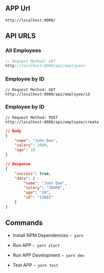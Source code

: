 ## APP Url
`http://localhost:8000/`

## API URLS
### All Employees
```javascript
// Request Method: GET
http://localhost:8000/api/employees
```

### Employee by ID
```
// Request Method: GET
http://localhost:8000/api/employee/id
```

### Employee by ID
```
// Request Method: POST
http://localhost:8000/api/employee/create
```

```json
// Body
{
    "name": "John Doe",
    "salary": 2000,
    "age": 29
}
```
```json
// Response
{
    "success": true,
    "data": {
        "name": "John Doe",
        "salary": "20000",
        "age": "20",
        "id": "13681"
    }
}
```

## Commands
- Install NPM Dependencies `~ yarn`

- Run APP
`~ yarn start`

- Run APP Development
`~ yarn dev`

- Test APP
`~ yarn test`